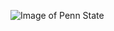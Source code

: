 ![Image of Penn State](https://www.witf.io/wp-content/uploads/2020/03/empty_mall_covid19_0-e1585237674637-1920x936.jpg)
